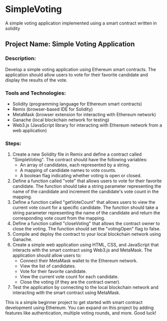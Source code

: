 # SimpleVoting
A simple voting application implemented using a smart contract written in solidity

## Project Name: Simple Voting Application

### Description:
Develop a simple voting application using Ethereum smart contracts. The application should allow users to vote for their favorite candidate and display the results of the vote.

### Tools and Technologies:
- Solidity (programming language for Ethereum smart contracts)
- Remix (browser-based IDE for Solidity)
- MetaMask (browser extension for interacting with Ethereum network)
- Ganache (local blockchain network for testing)
- Web3.js (JavaScript library for interacting with Ethereum network from a web application)

### Steps:
1. Create a new Solidity file in Remix and define a contract called "SimpleVoting". The contract should have the following variables:
   - An array of candidates, each represented by a string.
   - A mapping of candidate names to vote counts.
   - A boolean flag indicating whether voting is open or closed.
2. Define a function called "vote" that allows users to vote for their favorite candidate. The function should take a string parameter representing the name of the candidate and increment the candidate's vote count in the mapping.
3. Define a function called "getVoteCount" that allows users to view the current vote count for a specific candidate. The function should take a string parameter representing the name of the candidate and return the corresponding vote count from the mapping.
4. Define a function called "closeVoting" that allows the contract owner to close the voting. The function should set the "votingOpen" flag to false.
5. Compile and deploy the contract to your local blockchain network using Ganache.
6. Create a simple web application using HTML, CSS, and JavaScript that interacts with the smart contract using Web3.js and MetaMask. The application should allow users to:
   - Connect their MetaMask wallet to the Ethereum network.
   - View the list of candidates.
   - Vote for their favorite candidate.
   - View the current vote count for each candidate.
   - Close the voting (if they are the contract owner).
7. Test the application by connecting to the local blockchain network and interacting with the smart contract using MetaMask.

This is a simple beginner project to get started with smart contract development using Ethereum. You can expand on this project by adding features like authentication, multiple voting rounds, and more. Good luck!
